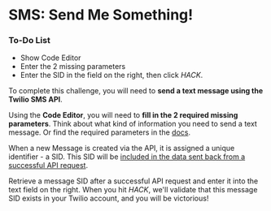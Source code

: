 # SMS: Send Me Something!

<div class="aside">
  <h3>To-Do List</h3>
  <ul>
    <li>Show Code Editor</li>
    <li>Enter the 2 missing parameters</li>
    <li>Enter the SID in the field on the right, then click <em>HACK</em>.</li>
  </ul>
</div>

To complete this challenge, you will need to <strong>send a text message using the Twilio SMS API</strong>.

Using the **Code Editor**, you will need to **fill in the 2 required missing parameters**. Think about what kind of information you need to send a text message. Or find the required parameters in the [docs](https://www.twilio.com/docs/sms/api/message-resource).

When a new Message is created via the API, it is assigned a unique identifier - a SID. This SID will be [included in the data sent back from a successful API request](https://www.twilio.com/docs/sms/api/message-resource#message-properties).

Retrieve a message SID after a successful API request and enter it into the text field on the right. When you hit *HACK*, we'll validate that this message SID exists in your Twilio account, and you will be victorious!